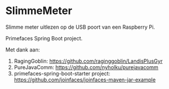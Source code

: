 # SlimmeMeter
Slimme meter uitlezen op de USB poort van een Raspberry Pi.

Primefaces Spring Boot project.

Met dank aan:

1) RagingGoblin: https://github.com/raginggoblin/LandisPlusGyr
2) PureJavaComm: https://github.com/nyholku/purejavacomm
3) primefaces-spring-boot-starter project: https://github.com/joinfaces/joinfaces-maven-jar-example
